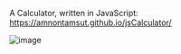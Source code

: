 A Calculator, written in JavaScript: https://amnontamsut.github.io/jsCalculator/

![image](https://github.com/AmnonTamsut/jsCalculator/assets/67242604/7fdee871-2c7a-41f4-a6e8-d388b34619bb)
